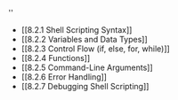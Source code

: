 ''

- [[8.2.1 Shell Scripting Syntax]]
- [[8.2.2 Variables and Data Types]]
- [[8.2.3 Control Flow (if, else, for, while)]]
- [[8.2.4 Functions]]
- [[8.2.5 Command-Line Arguments]]
- [[8.2.6 Error Handling]]
- [[8.2.7 Debugging Shell Scripting]]